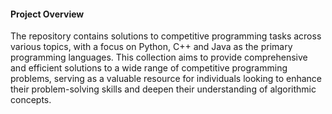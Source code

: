 #### Project Overview

The repository contains solutions to competitive programming tasks across various topics, with a focus on Python, C++ and Java as the primary programming languages. This collection aims to provide comprehensive and efficient solutions to a wide range of competitive programming problems, serving as a valuable resource for individuals looking to enhance their problem-solving skills and deepen their understanding of algorithmic concepts.
